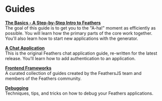 # Guides

[**The Basics - A Step-by-Step Intro to Feathers**](./step-by-step/readme.md)<br/>
The goal of this guide is to get you to the "A-ha!" moment as efficiently as possible.  You will learn how the primary parts of the core work together.  You'll also learn how to start new applications with the generator.

[**A Chat Application**](./chat/readme.md)<br/>
This is the original Feathers chat application guide, re-written for the latest release.  You'll learn how to add authentication to an application.

[**Frontend Frameworks**](./frameworks/readme.md)<br/>
A curated collection of guides created by the FeathersJS team and members of the Feathers community.

[**Debugging**](./debug/readme.md)<br/>
Techniques, tips, and tricks on how to debug your Feathers applications.
